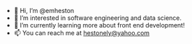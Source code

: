 - 👋 Hi, I’m @emheston
- 👀 I’m interested in software engineering and data science.
- 🌱 I’m currently learning more about front end development!
- 📫 You can reach me at hestonely@yahoo.com

<!---
emheston/emheston is a ✨ special ✨ repository because its `README.md` (this file) appears on your GitHub profile.
You can click the Preview link to take a look at your changes.
--->
